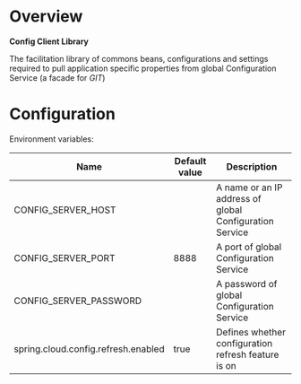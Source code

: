 # Overview

**Config Client Library**

The facilitation library of commons beans, configurations and settings required to pull application specific properties from global Configuration Service (a facade for *GIT*)

# Configuration

Environment variables:

| Name | Default value | Description | 
| --- | --- | --- |
| CONFIG_SERVER_HOST | | A name or an IP address of global Configuration Service |
| CONFIG_SERVER_PORT | 8888 | A port of global Configuration Service |
| CONFIG_SERVER_PASSWORD | | A password of global Configuration Service | 
| spring.cloud.config.refresh.enabled | true | Defines whether configuration refresh feature is on |
